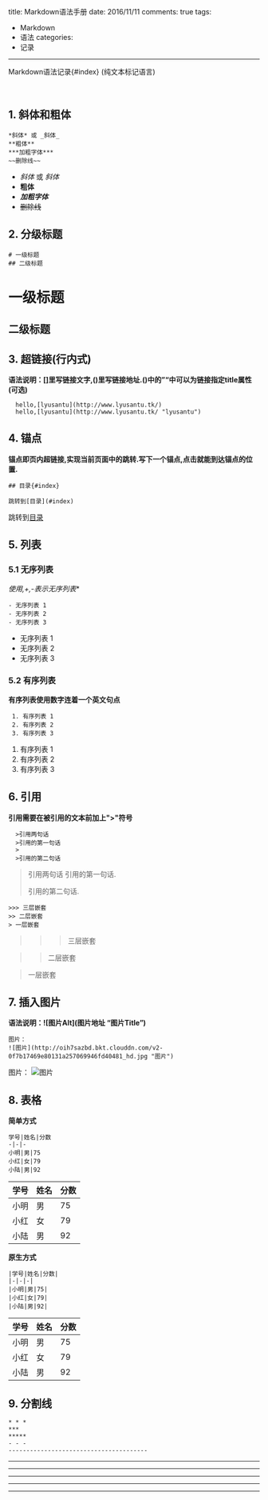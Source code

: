 title: Markdown语法手册
date: 2016/11/11
comments: true
tags:
 - Markdown
 - 语法
categories: 
 - 记录
 
------------------

Markdown语法记录{#index} (纯文本标记语言)
<!-- more -->​
## 1. 斜体和粗体
  ```
  *斜体* 或 _斜体_
  **粗体**
  ***加粗字体***
  ~~删除线~~
  ```
  - *斜体* 或 _斜体_
  - **粗体**
  - ***加粗字体***
  - ~~删除线~~

## 2. 分级标题
  ```
  # 一级标题
  ## 二级标题
  ```
  # 一级标题
  ## 二级标题

## 3. 超链接(行内式)
  **语法说明：[]里写链接文字,()里写链接地址.()中的”“中可以为链接指定title属性(可选)**
  ```
    hello,[lyusantu](http://www.lyusantu.tk/)
    hello,[lyusantu](http://www.lyusantu.tk/ "lyusantu")
  ```

## 4. 锚点
  **锚点即页内超链接,实现当前页面中的跳转.写下一个锚点,点击就能到达锚点的位置.**
  ```
  ## 目录{#index}

  跳转到[目录](#index)
  ```
  跳转到[目录](#index)

## 5. 列表
### 5.1 无序列表
  **使用*,+,-表示无序列表**
  ```
  - 无序列表 1
  - 无序列表 2
  - 无序列表 3
  ```
  - 无序列表 1
  - 无序列表 2
  - 无序列表 3
### 5.2 有序列表
  **有序列表使用数字连着一个英文句点**
  ```
   1. 有序列表 1
   2. 有序列表 2
   3. 有序列表 3
  ```
  1. 有序列表 1
  2. 有序列表 2
  3. 有序列表 3

## 6. 引用
  **引用需要在被引用的文本前加上">"符号**
  ```
    >引用两句话
    >引用的第一句话
    >
    >引用的第二句话
  ```
  >引用两句话
  >引用的第一句话.
  >
  >引用的第二句话.

  ```
  >>> 三层嵌套
  >> 二层嵌套
  > 一层嵌套
  ```
  >>> 三层嵌套

  >> 二层嵌套

  > 一层嵌套

## 7. 插入图片
  **语法说明：![图片Alt](图片地址 “图片Title”)**
  ```
  图片：
 ![图片](http://oih7sazbd.bkt.clouddn.com/v2-0f7b17469e80131a257069946fd40481_hd.jpg "图片")
 ```
 图片：
![图片](http://oih7sazbd.bkt.clouddn.com/v2-0f7b17469e80131a257069946fd40481_hd.jpg "图片")

## 8. 表格
  **简单方式**
  ```
  学号|姓名|分数
  -|-|-
  小明|男|75
  小红|女|79
  小陆|男|92
  ```
  学号|姓名|分数
  -|-|-
  小明|男|75
  小红|女|79
  小陆|男|92

  **原生方式**
  ```
  |学号|姓名|分数|
  |-|-|-|
  |小明|男|75|
  |小红|女|79|
  |小陆|男|92|
  ```
  |学号|姓名|分数|
  |-|-|-|
  |小明|男|75|
  |小红|女|79|
  |小陆|男|92|

## 9. 分割线
  ```
  * * *
  ***
  *****
  - - -
  ---------------------------------------
  ```
  * * *
  ***
  *****
  - - -
  -----------------------------------------

  ```
